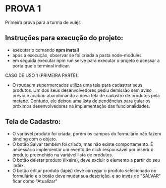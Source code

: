 # PROVA 1
Primeira prova para a turma de vuejs

## Instruções para execução do projeto:
 * executar o comando **npm install**
 * após a execução, observar se foi criada a pasta node-modules
 * em seguida executar npm run serve para executar o projeto e acessar a porta que o terminal indicar. 

CASO DE USO 1 (PRIMEIRA PARTE):
  * O roudaum supermercados utiliza uma tela para cadastrar seus produtos. Um dos seus desenvolvedores pediu demissão sem aviso prévio e acabou abandonando a nova tela de cadastro de produtos pela metade. Contudo, ele deixou uma lista de pendências para guiar os próximos desenvolvedores na implementação das funcionalidades.
  
  ## Tela de Cadastro:
   * O variável produto foi criada, porém os campos do formulário não fazem binding com o objeto.
   * O botão Salvar também foi criado, mas não existe comportamento. É necessário implementar um evento de click responsável por inserir o produto preenchido na variável lista de produtos.
   * O botão deletar produto (lixeira), deve excluir o elemento a partir do seu index. 
   * O botão editar produto (lápis) deve carregar o produto selecionado no formulário e o botão deve mudar sua descrição. e ao invés de "SALVAR" ficar como "Atualizar"
    
